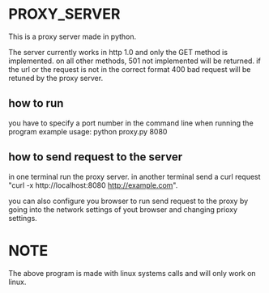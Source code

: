 # PROXY_SERVER
This is a proxy server made in python.

The server currently works in http 1.0 and only the GET method is implemented. on all other methods, 501 not implemented will be returned. if the url or the request is not in the correct format 400 bad request will be retuned by the proxy server.

## how to run
you have to specify a port number in the command line when running the program
example usage: python proxy.py 8080

## how to send request to the server
in one terminal run the proxy server. in another terminal send a curl request "curl -x http://localhost:8080 http://example.com".

you can also configure you browser to run send request to the proxy by going into the network settings of yout browser and changing prioxy settings.

# NOTE
The above program is made with linux systems calls and will only work on linux.